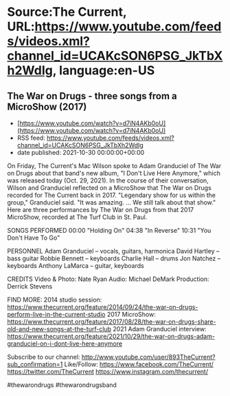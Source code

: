 # Source:The Current, URL:https://www.youtube.com/feeds/videos.xml?channel_id=UCAKcSON6PSG_JkTbXh2WdIg, language:en-US

## The War on Drugs - three songs from a MicroShow (2017)
 - [https://www.youtube.com/watch?v=d7iN4AKb0oU](https://www.youtube.com/watch?v=d7iN4AKb0oU)
 - RSS feed: https://www.youtube.com/feeds/videos.xml?channel_id=UCAKcSON6PSG_JkTbXh2WdIg
 - date published: 2021-10-30 00:00:00+00:00

On Friday, The Current's Mac Wilson spoke to Adam Granduciel of The War on Drugs about that band's new album, "I Don't Live Here Anymore," which was released today (Oct. 29, 2021). In the course of their conversation, Wilson and Granduciel reflected on a MicroShow that The War on Drugs recorded for The Current back in 2017. "Legendary show for us within the group," Granduciel said. "It was amazing. … We still talk about that show."
Here are three performances by The War on Drugs from that 2017 MicroShow, recorded at The Turf Club in St. Paul. 

SONGS PERFORMED
00:00 "Holding On"
04:38 "In Reverse"
10:31 "You Don't Have To Go"

PERSONNEL
Adam Granduciel – vocals, guitars, harmonica
David Hartley – bass guitar
Robbie Bennett – keyboards
Charlie Hall – drums
Jon Natchez – keyboards 
Anthony LaMarca – guitar, keyboards 

CREDITS
Video & Photo: Nate Ryan
Audio: Michael DeMark
Production: Derrick Stevens

FIND MORE:
2014 studio session: https://www.thecurrent.org/feature/2014/09/24/the-war-on-drugs-perform-live-in-the-current-studio
2017 MicroShow: https://www.thecurrent.org/feature/2017/08/28/the-war-on-drugs-share-old-and-new-songs-at-the-turf-club
2021 Adam Granduciel interview:
https://www.thecurrent.org/feature/2021/10/29/the-war-on-drugs-adam-granduciel-on-i-dont-live-here-anymore

Subscribe to our channel:
http://www.youtube.com/user/893TheCurrent?sub_confirmation=1
Like/Follow:
https://www.facebook.com/TheCurrent/
https://twitter.com/TheCurrent
https://www.instagram.com/thecurrent/

#thewarondrugs #thewarondrugsband

